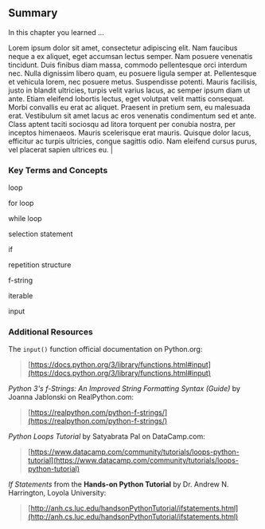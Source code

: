 
## Summary
In this chapter you learned ...

Lorem ipsum dolor sit amet, consectetur adipiscing elit. Nam faucibus neque a ex aliquet, eget accumsan lectus semper. Nam posuere venenatis tincidunt. Duis finibus diam massa, commodo pellentesque orci interdum nec. Nulla dignissim libero quam, eu posuere ligula semper at. Pellentesque et vehicula lorem, nec posuere metus. Suspendisse potenti. Mauris facilisis, justo in blandit ultricies, turpis velit varius lacus, ac semper ipsum diam ut ante. Etiam eleifend lobortis lectus, eget volutpat velit mattis consequat. Morbi convallis eu erat ac aliquet. Praesent in pretium sem, eu malesuada erat. Vestibulum sit amet lacus ac eros venenatis condimentum sed et ante. Class aptent taciti sociosqu ad litora torquent per conubia nostra, per inceptos himenaeos. Mauris scelerisque erat mauris. Quisque dolor lacus, efficitur ac turpis ultricies, congue sagittis odio. Nam eleifend cursus purus, vel placerat sapien ultrices eu. |
### Key Terms and Concepts
loop

for loop

while loop

selection statement

if

repetition structure

f-string

iterable

input
### Additional Resources
The ```input()``` function official documentation on Python.org: 

 > [https://docs.python.org/3/library/functions.html#input](https://docs.python.org/3/library/functions.html#input)

_Python 3's f-Strings: An Improved String Formatting Syntax (Guide)_ by Joanna Jablonski on RealPython.com:

 > [https://realpython.com/python-f-strings/](https://realpython.com/python-f-strings/)

_Python Loops Tutorial_ by Satyabrata Pal  on DataCamp.com:

 > [https://www.datacamp.com/community/tutorials/loops-python-tutorial](https://www.datacamp.com/community/tutorials/loops-python-tutorial)

_If Statements_ from the **Hands-on Python Tutorial** by Dr. Andrew N. Harrington, Loyola University:

 > [http://anh.cs.luc.edu/handsonPythonTutorial/ifstatements.html](http://anh.cs.luc.edu/handsonPythonTutorial/ifstatements.html)
 

